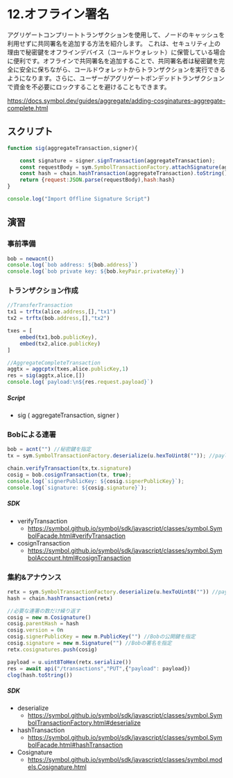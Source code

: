 # 12.オフライン署名

アグリゲートコンプリートトランザクションを使用して、ノードのキャッシュを利用せずに共同署名を追加する方法を紹介します。
これは、セキュリティ上の理由で秘密鍵をオフラインデバイス（コールドウォレット）に保管している場合に便利です。オフラインで共同署名を追加することで、共同署名者は秘密鍵を完全に安全に保ちながら、コールドウォレットからトランザクションを実行できるようになります。さらに、ユーザーがアグリゲートボンデッドトランザクションで資金を不必要にロックすることを避けることもできます。

https://docs.symbol.dev/guides/aggregate/adding-cosginatures-aggregate-complete.html

## スクリプト
```js
function sig(aggregateTransaction,signer){

    const signature = signer.signTransaction(aggregateTransaction);
    const requestBody = sym.SymbolTransactionFactory.attachSignature(aggregateTransaction, signature);
    const hash = chain.hashTransaction(aggregateTransaction).toString();
    return {request:JSON.parse(requestBody),hash:hash}
}

console.log("Import Offline Signature Script")
```

## 演習
### 事前準備
```js
bob = newacnt()
console.log(`bob address: ${bob.address}`)
console.log(`bob private key: ${bob.keyPair.privateKey}`)
```

### トランザクション作成
```js
//TransferTransaction
tx1 = trftx(alice.address,[],"tx1")
tx2 = trftx(bob.address,[],"tx2")

txes = [
    embed(tx1,bob.publicKey),
    embed(tx2,alice.publicKey)
]

//AggregateCompleteTransaction
aggtx = aggcptx(txes,alice.publicKey,1)
res = sig(aggtx,alice,[])
console.log(`payload:\n${res.request.payload}`)
```

##### Script
- sig ( aggregateTransaction, signer )

### Bobによる連署
```js
bob = acnt("") //秘密鍵を指定
tx = sym.SymbolTransactionFactory.deserialize(u.hexToUint8("")); //payloadを指定

chain.verifyTransaction(tx,tx.signature)
cosig = bob.cosignTransaction(tx, true);
console.log(`signerPublicKey: ${cosig.signerPublicKey}`);
console.log(`signature: ${cosig.signature}`);
```

##### SDK
- verifyTransaction
  - https://symbol.github.io/symbol/sdk/javascript/classes/symbol.SymbolFacade.html#verifyTransaction
- cosignTransaction
  - https://symbol.github.io/symbol/sdk/javascript/classes/symbol.SymbolAccount.html#cosignTransaction


### 集約&アナウンス
```js
retx = sym.SymbolTransactionFactory.deserialize(u.hexToUint8("")) //payload指定
hash = chain.hashTransaction(retx)

//必要な連署の数だけ繰り返す
cosig = new m.Cosignature()
cosig.parentHash = hash
cosig.version = 0n
cosig.signerPublicKey = new m.PublicKey("") //Bobの公開鍵を指定
cosig.signature = new m.Signature("") //Bobの署名を指定
retx.cosignatures.push(cosig)

payload = u.uint8ToHex(retx.serialize())
res = await api("/transactions","PUT",{"payload": payload})
clog(hash.toString())
```

##### SDK
- deserialize
  - https://symbol.github.io/symbol/sdk/javascript/classes/symbol.SymbolTransactionFactory.html#deserialize
- hashTransaction
  - https://symbol.github.io/symbol/sdk/javascript/classes/symbol.SymbolFacade.html#hashTransaction
- Cosignature
  - https://symbol.github.io/symbol/sdk/javascript/classes/symbol.models.Cosignature.html
